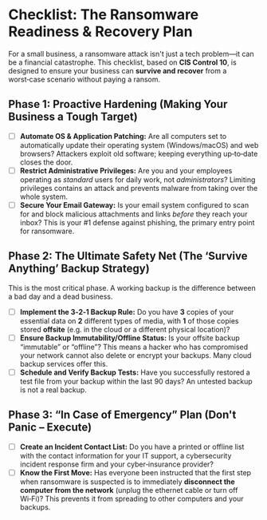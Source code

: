 # Checklist: The Ransomware Readiness & Recovery Plan

For a small business, a ransomware attack isn't just a tech problem—it can be a financial catastrophe.  This checklist, based on **CIS Control 10**, is designed to ensure your business can **survive and recover** from a worst‑case scenario without paying a ransom.

## Phase 1: Proactive Hardening (Making Your Business a Tough Target)

- [ ] **Automate OS & Application Patching:** Are all computers set to automatically update their operating system (Windows/macOS) and web browsers?  Attackers exploit old software; keeping everything up‑to‑date closes the door.
- [ ] **Restrict Administrative Privileges:** Are you and your employees operating as *standard* users for daily work, not *administrators*?  Limiting privileges contains an attack and prevents malware from taking over the whole system.
- [ ] **Secure Your Email Gateway:** Is your email system configured to scan for and block malicious attachments and links *before* they reach your inbox?  This is your #1 defense against phishing, the primary entry point for ransomware.

## Phase 2: The Ultimate Safety Net (The ‘Survive Anything’ Backup Strategy)

This is the most critical phase.  A working backup is the difference between a bad day and a dead business.

- [ ] **Implement the 3‑2‑1 Backup Rule:** Do you have **3** copies of your essential data on **2** different types of media, with **1** of those copies stored **offsite** (e.g. in the cloud or a different physical location)?
- [ ] **Ensure Backup Immutability/Offline Status:** Is your offsite backup “immutable” or “offline”?  This means a hacker who has compromised your network cannot also delete or encrypt your backups.  Many cloud backup services offer this.
- [ ] **Schedule and Verify Backup Tests:** Have you successfully restored a test file from your backup within the last 90 days?  An untested backup is not a real backup.

## Phase 3: “In Case of Emergency” Plan (Don't Panic – Execute)

- [ ] **Create an Incident Contact List:** Do you have a printed or offline list with the contact information for your IT support, a cybersecurity incident response firm and your cyber‑insurance provider?
- [ ] **Know the First Move:** Has everyone been instructed that the first step when ransomware is suspected is to immediately **disconnect the computer from the network** (unplug the ethernet cable or turn off Wi‑Fi)?  This prevents it from spreading to other computers and your backups.
